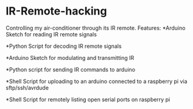 # IR-Remote-hacking
Controlling my air-conditioner through its IR remote.
Features:
  *Arduino Sketch for reading IR remote signals
  
  *Python Script for decoding IR remote signals
  
  
  *Arduino Sketch for modulating and transmitting IR
  
  *Python script for sending IR commands to arduino
  
  
  *Shell Script for uploading to an arduino connected to a raspberry pi via sftp/ssh/avrdude
  
  *Shell Script for remotely listing open serial ports on raspberry pi
